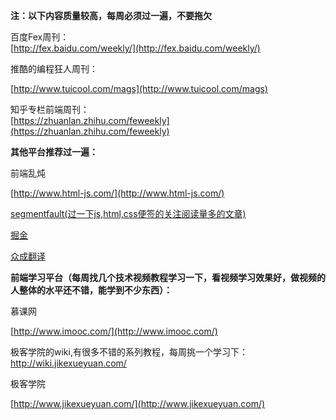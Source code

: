 **注：以下内容质量较高，每周必须过一遍，不要拖欠**

百度Fex周刊：  
[http://fex.baidu.com/weekly/](http://fex.baidu.com/weekly/)

推酷的编程狂人周刊：

[http://www.tuicool.com/mags](http://www.tuicool.com/mags)

知乎专栏前端周刊：  
[https://zhuanlan.zhihu.com/feweekly](https://zhuanlan.zhihu.com/feweekly)

**其他平台推荐过一遍：**

前端乱炖

[http://www.html-js.com/](http://www.html-js.com/)

[segmentfault(过一下js,html,css便签的关注阅读量多的文章)](https://segmentfault.com/)

[掘金](https://juejin.im/)

[众成翻译
](http://www.zcfy.cc/)

**前端学习平台（每周找几个技术视频教程学习一下，看视频学习效果好，做视频的人整体的水平还不错，能学到不少东西）：**

慕课网

[http://www.imooc.com/](http://www.imooc.com/)

极客学院的wiki,有很多不错的系列教程，每周挑一个学习下：
[http://wiki.jikexueyuan.com/
](http://wiki.jikexueyuan.com/)

极客学院

[http://www.jikexueyuan.com/](http://www.jikexueyuan.com/)

